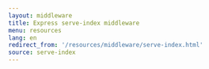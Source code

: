 ```yaml
---
layout: middleware
title: Express serve-index middleware
menu: resources
lang: en
redirect_from: '/resources/middleware/serve-index.html'
source: serve-index
---
```

